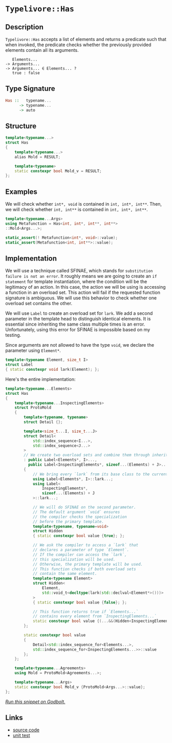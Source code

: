 <!-- Copyright 2024 Feng Mofan
SPDX-License-Identifier: Apache-2.0 -->

# `Typelivore::Has`

## Description

`Typelivore::Has` accepts a list of elements and returns a predicate such that when invoked, the predicate checks whether the previously provided elements contain all its arguments.
<pre><code>   Elements...
-> Arguments...
-> Arguments... &in; Elements... ?
   true : false</code></pre>

## Type Signature

```Haskell
Has ::   typename...
      -> typename...
      -> auto
```

## Structure

```C++
template<typename...>
struct Has
{
    template<typename...>
    alias Mold = RESULT;

    template<typename>
    static constexpr bool Mold_v = RESULT;
};
```

## Examples

We will check whether `int*, void`  is contained in `int, int*, int**`.
Then, we will check whether `int, int**`  is contained in `int, int*, int**`.

```C++
template<typename...Args>
using Metafunction = Has<int, int*, int**, int**>
::Mold<Args...>;

static_assert(! Metafunction<int*, void>::value);
static_assert(Metafunction<int, int**>::value);
```

## Implementation

We will use a technique called SFINAE, which stands for `substitution failure is not an error`.
It roughly means we are going to create an `if statement` for template instantiation, where the condition will be the legitimacy of an action.
In this case, the action we will be using is accessing a function in an overload set.
This action will fail if the requested function signature is ambiguous.
We will use this behavior to check whether one overload set contains the other.

We will use `Label` to create an overload set for `lark`.
We add a second parameter in the template head to distinguish identical elements.
It is essential since inheriting the same class multiple times is an error.
Unfortunately, using this error for SFINAE is impossible based on my testing.

Since arguments are not allowed to have the type `void`, we declare the parameter using `Element*`.

```C++
template<typename Element, size_t I>
struct Label
{ static constexpr void lark(Element); };
```

Here's the entire implementation:

```C++
template<typename...Elements>
struct Has
{
    template<typename...InspectingElements>
    struct ProtoMold
    {
        template<typename, typename>
        struct Detail {};

        template<size_t...I, size_t...J>
        struct Detail<
            std::index_sequence<I...>,
            std::index_sequence<J...>
        >
        // We create two overload sets and combine them through inheritance.
        : public Label<Elements*, I>...,
          public Label<InspectingElements*, sizeof...(Elements) + J>...
        {
            // We bring every `lark` from its base class to the current scope.
            using Label<Elements*, I>::lark...;
            using Label<
                InspectingElements*,
                sizeof...(Elements) + J
            >::lark...;

            // We will do SFINAE on the second parameter.
            // The default argument `void` ensures
            // the compiler checks the specialization
            // before the primary template.
            template<typename, typename=void>
            struct Hidden
            { static constexpr bool value {true}; };

            // We ask the compiler to access a `lark` that
            // declares a parameter of type `Element`.
            // If the compiler can access the `lark`,
            // this specialization will be used.
            // Otherwise, the primary template will be used.
            // This function checks if both overload sets
            // contain the same element.
            template<typename Element>
            struct Hidden<
                Element,
                std::void_t<decltype(lark(std::declval<Element*>()))>
            >
            { static constexpr bool value {false}; };

            // This function returns true if `Elements...`
            // contains every element from `InspectingElements...`
            static constexpr bool value {(...&&(Hidden<InspectingElements>::value))};
        };

        static constexpr bool value 
        {
            Detail<std::index_sequence_for<Elements...>,
            std::index_sequence_for<InspectingElements...>>::value
        };
    };

    template<typename...Agreements>
    using Mold = ProtoMold<Agreements...>;

    template<typename...Args>
    static constexpr bool Mold_v {ProtoMold<Args...>::value};
};
```

[*Run this snippet on Godbolt.*](https://godbolt.org/#z:OYLghAFBqd5QCxAYwPYBMCmBRdBLAF1QCcAaPECAMzwBtMA7AQwFtMQByARg9KtQYEAysib0QXACx8BBAKoBnTAAUAHpwAMvAFYTStJg1DIApACYAQuYukl9ZATwDKjdAGFUtAK4sGISRqkrgAyeAyYAHI%2BAEaYxCAAHACspAAOqAqETgwe3r7%2BgemZjgKh4VEssfHJtpj2JQxCBEzEBLk%2BfgG19dlNLQRlkTFxiSkKza3t%2BV3j/YMVVaMAlLaoXsTI7BzmAMxhyN5YANQmO25ejrSEAJ6n2CYaAIK7%2B4eYJ2fI4%2BhYVHcPzzMewYBy8x1ObgI11SmAA%2BgRiExCAp/k8AQRMCxUgYMRCoTDmGwjth6GxBKQjpkAF5wghHACSqMe42IXgcR2CTFitABJgA7BZKc1HMgjmgGONMKpUsQjgA3VB4dBHAzEADWEBJmMYBCWp0F/IAIvreU8MVicZg8dDGKxMAA6R1askEFE7e5PFlsukACSYKLRAoBRxDR3N2KYuLO%2BNtbEd9vpEphDjCwGdOrdHseoaFrPZymIqCIAFlPOhg6H%2BVYnjmc%2BHLdaCXaKTHCVb3RXa7nvUdDZhmnQTkG%2BcadtXnjWu2HMRGo25qbT4/SKQv4fGAFJMqfd9l9gc8s6d7dC9AgEBhLCqWFKACOXkYmwh9Pjd1IR%2B33zPF6l18wd4f7ZuOuL4dpOXZblOAD0kFHAA6u8yDEJgkbvAQADuqBHKgcpxLQqBMMqSiukchjKmglRhKhCCYmGCCFl4wAIEcYTUcQhCGJs9rvqGIBHKkXjRFcoqctyELpoICgAFQUoy7rxm%2BYFTvxgl4MJXJ1E%2BSaYCmRjia60mUngNKoFQ8aaqSGZLCclhHJucmOtxIZVo5tbQXB7zRGxRhHJgOHENcJwAGwaKqaomMFRxUIWLDMcR0T%2BghBgKAoYaYQQ1FiusSGCJSaAwlxinbl4mTeSJGlnHpUkyXcZ6hSB47HqGxWphy6kHm4LnbomCjJo4ukWRJ0mdVOC4mWZlVWdYtnDU57q1S0ar1aa2aNUcbnwUcaF0LQRzoJhQgAGL0hEjzYFhDC0e8SjisqqQtHaGLEAVK2NW5AAqGW/EwXi0HSLTAD4OpBRoCpKuFGg%2BRK6yYAGL3Hm56UIagWJ0HEYrUcgaopYjlLJngYhGZG2QzWtMGxPwSGXXxbEsC0AX1ihz2rdOFooY2saYC2Nptqchqg%2BWoFwx%2BCI9j6SpYAwJNVkKROiuKkrSrK0SoJ48piPeQ4WCLVojvqQ6juOJPre8/pqlT5GpKjspECRyCbMlJHA6F4O0ZGRswVgBwtDDjt3YibCPVhVBhjawN6eDTOrW59LBzjFtW2Khi2/b2MZeDzvBQpQtQTB6V4ClPXafjVxUkTAibdtRyxEcxWYOgkevTBADyiPEFtSgthlMp4LT/ks7O7xbbQO3V7X9fu0cH355FXggg06PaVjzHB8r6VYX5eEEZS/aw8zbnigOF04wodo%2BQNBAN8eDNzq2p/h4LzNeuyYs/IwEIkzmelZ8zOafiA/PwghJ7X6NoIChQgH/YBcoxBiXPpJO4EAlhIIgo1FBx5pazBFGKAQCsZRVxVjtaB3h3hVioGIJQRo9aULHMtPeMEp4pSoLPFM5ckIEHWBKMMrJ3h4GDuDSqL5goTwPkiThvk4gBTqNqHKUVkbA26r1VMAiHJCMKiNYUqlsESgxIrfBqsiEayrBAF8ZhArmEChAF%2BEtNKFx0mmc%2BmYzwGMwMg3WNC1FOTcYbDxMssHyx0Xg5W%2Bj1YkJ8c5HxOY9xInan/b8V5bz3hBHCCmsDpGuhAtgb%2Bq1YkMEvL%2Bf8STYQpLOAo7SfV7FpIUBkmq/8QkuWoQ1SsXjaGhmvoBW%2BcZHSPGAEhSpaDmreVLLQZUvMjgFiLKgIZAs3DdN6S6KpDkOzuInHDNp7M2zxkeMQYAmYjyYM0f4qUgSCFHCmbCOUmtxkljLBCLZOyMlOLqc0wMBtlqQUkh8z5XzIIAneR8t62AhBvU%2BT8p4fyvnfOWi8EEbwPhuHFJsVIromTohnA2aM3M7SbO2bsp4AzgCnP7EwJhc9sgfENEcP0bo3BhAIBSWlBkGWMsEB8pkZ4pm3JxdU5ZAJ9nIFhP6JQrQIBgDAIS5oJKWGSzOAyik/ManOL1MsvlArkpxAIBAYsRLJUNAhLS%2BlLL4FzVqcQpVFgOArFoJwJIvA/AcC0KQVAnAOqWCmgoNYGwSFAh4KQAgmgLUrDVCAJICR7SBR2JIMwfJJCSBDTsDQSQACcCR9CcEkLwFgEgNCBDtQ6p1HBeAKBAIEP19qLWkDgLAGAiAQBrAIPxOlFAIDx3oMQCIdpOCqASIFAAtIFSQRxgB2yOFIe0ZheB10ICQJUeh%2BCCBEGIdgUgZCCEUCodQZbSC6C4KQNCiJUicB4Ja61tr/WOs4E3C4Dag5HC7b2/tg7h2jrMEcCAHgUatusjsLgSxeClq0CsCASAW1xHIJQED8RgBSDMHwOgj0i0QGiGe6IYQ6aHt4Ch5g/km7RG0GU9DpByIuibgwWg1wz1YGiAxNwYhaBFu4LwLAtMjDiE3fgJCKYcL0YdVKbSFwtg%2BtpXUM9VxPJ0w8FgM9CIe4Eb8srJQfZmPACuEYf1KwqAGB2QANTwJgNCTcCQEbncIUQ4hl3GbXWoM9279CGGMNYaw%2Bg8DRCLZAFYqAkXZHoz274vNTCussGYPNfk2JYFc4g7oZTsguFyVMPwO6QiUQWCMHdRQsgCDi3oNLDR5jDHiDuuwUWBB9EmJ4DoehCtSpKwMJLeWKsTDaGV/IBWGu5cqCllY7r1ibAkMejgNrSC5t4Pm293a%2B0DqHaKZ9r7cBTtlLsH9f61MrGogREYEWg2SB2PaRNOxo0aEjZIYKCbAqJtTRwdNpBM3frDVwQKCRk13aSJILgSadiBUG2e/Nhbi2%2BrUxW6tQHa1XouGB5tyNLatvbWwTgLQWByj5D2pgYoDDeS4Im%2B0XB7Q8fwEQULs7ZALrM9ICzSgrObt0DBvdTAD0Mb6wNob56OCXvrRcG9cOEdI5R3ZkdGOscQzfRDhOuwzC/r%2B2WwDwGhetrBxBkAHPEdeyMOjrggQaC/TiAhpDm7MNoYY6QXX2HcP4f10RnUJGyMUcwFR4ANHh70Z9UxuzrGHXsai1xs9vHkD8YI0Jq1m7ROIn8hJrYDrpOZv13JjImBFPO9TP9jTTBtO6f04Z/XxmidLpJ7ISzG6HWU9s6p/zVhLBOZc/AdznmcGcB8wQAWhpi/WCC8NkLSoYYV8i1KmL7gmvxaCLktrixUsZHSzkXvWWR85dq%2B1/LneGjVcywVqRVXWvT6H7YBri%2BN9zDXx11Y3Wl309PZukbCuudK4JejzH2OZu45IF%2Bxb4uAMreQlgeIEX/eXeuxjg7fIk18j5AjTMCOxe0%2BxP04B%2BxLX%2B0rRrTrQbVl2lziGhy2DhwfRYAUDlFFDlCv0tHGAnTv3xx3Qz1MyzxXXkDJzzx0BAB2F3X3XQyPzALzQvRBzpBMhImIBYDQIwKwJwJQnGFfXfUhzRl2B2DF3/XLSBwgwQI/RGEwNSFSHOXR1hFwIIAFQ4P7Vgw12IC12Q1Q38gI0N2uBwzwwcAIzN0EAt3IzY2t2o1owd0Y0xGd1D0YzwA40cA903S9x931z9xE2cyD2uBDykxplkziHkxj0cJY3jwlz4E0wUB0z0wM0YCM0JxIIkGz1XQoOs2oML3swCxsFE3C0rwaHo0gk/Eb0C2CziFC3bzczn2iwgFcC30S3KDq2H2KGyC32y2yEHxS3qOK033HyXx6AGJ31aJn3q36C31mFaF6Py06w9R6x/XOwZy%2B04HYM4IHXQMwPlF4IxH4M1AIIfzEOW1IFWzf0oD6y/xADMAxx2B2CSCSAO1Vw0HuL5Hu0YOGwgNsF%2B3EKQVIE2yx3eySD5DMEeJe1OwCBg39x2GPyYILSfwDXO3HU%2BKZyWwlxWD8kyGcEkCAA)

## Links

- [source code](../../../../conceptrodon/descend/typelivore/has.hpp)
- [unit test](../../../../tests/unit/typelivore/has.test.hpp)
